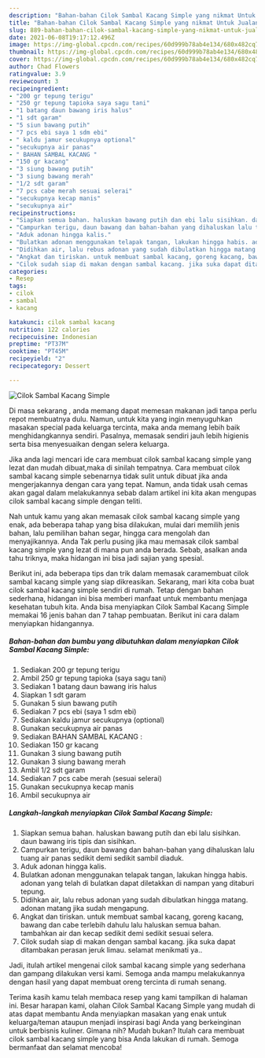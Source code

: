 ```yaml
---
description: "Bahan-bahan Cilok Sambal Kacang Simple yang nikmat Untuk Jualan"
title: "Bahan-bahan Cilok Sambal Kacang Simple yang nikmat Untuk Jualan"
slug: 889-bahan-bahan-cilok-sambal-kacang-simple-yang-nikmat-untuk-jualan
date: 2021-06-08T19:17:12.496Z
image: https://img-global.cpcdn.com/recipes/60d999b78ab4e134/680x482cq70/cilok-sambal-kacang-simple-foto-resep-utama.jpg
thumbnail: https://img-global.cpcdn.com/recipes/60d999b78ab4e134/680x482cq70/cilok-sambal-kacang-simple-foto-resep-utama.jpg
cover: https://img-global.cpcdn.com/recipes/60d999b78ab4e134/680x482cq70/cilok-sambal-kacang-simple-foto-resep-utama.jpg
author: Chad Flowers
ratingvalue: 3.9
reviewcount: 3
recipeingredient:
- "200 gr tepung terigu"
- "250 gr tepung tapioka saya sagu tani"
- "1 batang daun bawang iris halus"
- "1 sdt garam"
- "5 siun bawang putih"
- "7 pcs ebi saya 1 sdm ebi"
- " kaldu jamur secukupnya optional"
- "secukupnya air panas"
- " BAHAN SAMBAL KACANG "
- "150 gr kacang"
- "3 siung bawang putih"
- "3 siung bawang merah"
- "1/2 sdt garam"
- "7 pcs cabe merah sesuai selerai"
- "secukupnya kecap manis"
- "secukupnya air"
recipeinstructions:
- "Siapkan semua bahan. haluskan bawang putih dan ebi lalu sisihkan. daun bawang iris tipis dan sisihkan."
- "Campurkan terigu, daun bawang dan bahan-bahan yang dihaluskan lalu tuang air panas sedikit demi sedikit sambil diaduk."
- "Aduk adonan hingga kalis."
- "Bulatkan adonan menggunakan telapak tangan, lakukan hingga habis. adonan yang telah di bulatkan dapat diletakkan di nampan yang ditaburi tepung."
- "Didihkan air, lalu rebus adonan yang sudah dibulatkan hingga matang. adonan matang jika sudah mengapung."
- "Angkat dan tiriskan. untuk membuat sambal kacang, goreng kacang, bawang dan cabe terlebih dahulu lalu haluskan semua bahan. tambahkan air dan kecap sedikit demi sedikit sesuai selera."
- "Cilok sudah siap di makan dengan sambal kacang. jika suka dapat ditambakan perasan jeruk limau. selamat menikmati ya.."
categories:
- Resep
tags:
- cilok
- sambal
- kacang

katakunci: cilok sambal kacang 
nutrition: 122 calories
recipecuisine: Indonesian
preptime: "PT37M"
cooktime: "PT45M"
recipeyield: "2"
recipecategory: Dessert

---
```



![Cilok Sambal Kacang Simple](https://img-global.cpcdn.com/recipes/60d999b78ab4e134/680x482cq70/cilok-sambal-kacang-simple-foto-resep-utama.jpg)

Di masa  sekarang , anda memang dapat memesan makanan jadi tanpa perlu repot membuatnya dulu. Namun, untuk kita yang ingin menyuguhkan masakan special pada keluarga tercinta, maka anda memang lebih baik menghidangkannya sendiri. Pasalnya, memasak sendiri jauh lebih higienis serta bisa menyesuaikan dengan selera keluarga.

Jika anda lagi mencari ide cara membuat cilok sambal kacang simple yang lezat dan mudah dibuat,maka di sinilah tempatnya. Cara membuat cilok sambal kacang simple  sebenarnya tidak sulit untuk dibuat jika anda mengerjakannya dengan cara yang tepat. Namun, anda tidak usah cemas akan gagal dalam melakukannya 
sebab dalam artikel ini kita akan mengupas cilok sambal kacang simple dengan teliti.  



Nah untuk kamu yang akan memasak cilok sambal kacang simple yang enak, ada beberapa tahap yang bisa dilakukan, mulai dari memilih jenis bahan, lalu pemilihan bahan segar, hingga cara mengolah dan menyajikannya. Anda Tak perlu pusing jika mau memasak cilok sambal kacang simple yang lezat di mana pun anda berada. Sebab, asalkan anda  tahu triknya, maka hidangan ini bisa jadi sajian yang spesial.

Berikut ini, ada beberapa tips dan trik dalam memasak caramembuat cilok sambal kacang simple yang siap dikreasikan. Sekarang, mari kita coba buat cilok sambal kacang simple sendiri di rumah. Tetap dengan bahan sederhana, hidangan ini bisa memberi manfaat untuk membantu menjaga kesehatan tubuh kita. Anda bisa menyiapkan Cilok Sambal Kacang Simple memakai 16 jenis bahan dan 7 tahap pembuatan. Berikut ini cara dalam menyiapkan hidangannya.

<!--inarticleads1-->

##### Bahan-bahan dan bumbu yang dibutuhkan dalam menyiapkan Cilok Sambal Kacang Simple:

1. Sediakan 200 gr tepung terigu
1. Ambil 250 gr tepung tapioka (saya sagu tani)
1. Sediakan 1 batang daun bawang iris halus
1. Siapkan 1 sdt garam
1. Gunakan 5 siun bawang putih
1. Sediakan 7 pcs ebi (saya 1 sdm ebi)
1. Sediakan  kaldu jamur secukupnya (optional)
1. Gunakan secukupnya air panas
1. Sediakan  BAHAN SAMBAL KACANG :
1. Sediakan 150 gr kacang
1. Gunakan 3 siung bawang putih
1. Gunakan 3 siung bawang merah
1. Ambil 1/2 sdt garam
1. Sediakan 7 pcs cabe merah (sesuai selerai)
1. Gunakan secukupnya kecap manis
1. Ambil secukupnya air




<!--inarticleads2-->

##### Langkah-langkah menyiapkan Cilok Sambal Kacang Simple:

1. Siapkan semua bahan. haluskan bawang putih dan ebi lalu sisihkan. daun bawang iris tipis dan sisihkan.
1. Campurkan terigu, daun bawang dan bahan-bahan yang dihaluskan lalu tuang air panas sedikit demi sedikit sambil diaduk.
1. Aduk adonan hingga kalis.
1. Bulatkan adonan menggunakan telapak tangan, lakukan hingga habis. adonan yang telah di bulatkan dapat diletakkan di nampan yang ditaburi tepung.
1. Didihkan air, lalu rebus adonan yang sudah dibulatkan hingga matang. adonan matang jika sudah mengapung.
1. Angkat dan tiriskan. untuk membuat sambal kacang, goreng kacang, bawang dan cabe terlebih dahulu lalu haluskan semua bahan. tambahkan air dan kecap sedikit demi sedikit sesuai selera.
1. Cilok sudah siap di makan dengan sambal kacang. jika suka dapat ditambakan perasan jeruk limau. selamat menikmati ya..




Jadi, itulah artikel mengenai  cilok sambal kacang simple  yang sederhana dan gampang dilakukan versi kami. Semoga anda mampu melakukannya dengan hasil yang dapat membuat oreng tercinta di rumah senang. 

Terima kasih kamu telah membaca resep yang kami tampilkan di halaman ini. Besar harapan kami, olahan  Cilok Sambal Kacang Simple yang mudah di atas dapat membantu Anda menyiapkan masakan yang enak untuk keluarga/teman ataupun menjadi inspirasi bagi Anda yang berkeinginan untuk berbisnis kuliner. Gimana nih? Mudah bukan? Itulah cara membuat cilok sambal kacang simple yang bisa Anda lakukan di rumah. Semoga bermanfaat dan selamat mencoba!

